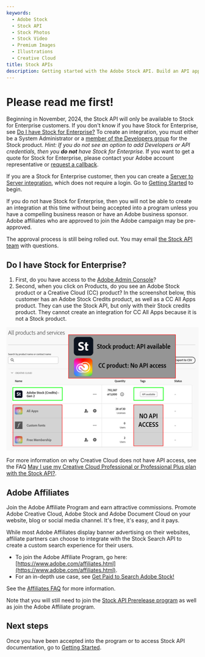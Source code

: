 ```yaml
---
keywords:
  - Adobe Stock
  - Stock API
  - Stock Photos
  - Stock Video
  - Premium Images
  - Illustrations
  - Creative Cloud
title: Stock APIs
description: Getting started with the Adobe Stock API. Build an API application to access millions of royalty-free stock images, photos, graphics, vectors, video footage, illustrations, templates, 3d assets, editorial assets and high-quality premium content.
---
```


<!-- 
import GettingStarted from './getting-started/index.md'
<GettingStarted />
-->

# Please read me first!

Beginning in November, 2024, the Stock API will only be available to Stock for Enterprise customers. If you don't know if you have Stock for Enterprise, see [Do I have Stock for Enterprise?](#do-i-have-stock-for-enterprise) To create an integration, you must either be a System Administrator or a [member of the Developers group](https://helpx.adobe.com/enterprise/using/manage-developers.html) for the Stock product. *Hint: If you do not see an option to add Developers or API credentials, then you **do not** have Stock for Enterprise.* If you want to get a quote for Stock for Enterprise, please contact your Adobe account representative or [request a callback](https://www.adobe.com/creativecloud/business/enterprise.html#creativecloud-rfi). 

If you are a Stock for Enterprise customer, then you can create a [Server to Server integration](https://developer.adobe.com/developer-console/docs/guides/authentication/ServerToServerAuthentication/), which does not require a login. Go to [Getting Started](./getting-started/index.md) to begin.

If you do not have Stock for Enterprise, then you will not be able to create an integration at this time without being accepted into a program unless you have a compelling business reason or have an Adobe business sponsor. Adobe affiliates who are approved to join the Adobe campaign may be pre-approved.

The approval process is still being rolled out. You may email [the Stock API team](stockapis@adobe.com) with questions.
<!--
To request approval: Go to https://www.adobeprerelease.com and join the "Adobe Stock API" program. As noted, if you have been approved to join the Adobe Affiliate program, then you should be approved to use the Stock API. 
-->

## Do I have Stock for Enterprise?

1. First, do you have access to the [Adobe Admin Console](https://adminconsole.adobe.com/)?
2. Second, when you click on Products, do you see an Adobe Stock product or a Creative Cloud (CC) product? In the screenshot below, this customer has an Adobe Stock Credits product, as well as a CC All Apps product. They can use the Stock API, but only with their Stock credits product. They cannot create an integration for CC All Apps because it is not a Stock product.

![Stock product](./getting-started/stock-api-available.png)

For more information on why Creative Cloud does not have API access, see the FAQ [May I use my Creative Cloud Professional or Professional Plus plan with the Stock API?](https://developer.adobe.com/stock/docs/faq/stock-api-business-faq/#may-i-use-my-creative-cloud-professional-or-professional-plus-plan-with-the-stock-api).

## Adobe Affiliates

Join the Adobe Affiliate Program and earn attractive commissions. Promote Adobe Creative Cloud, Adobe Stock and Adobe Document Cloud on your website, blog or social media channel. It's free, it's easy, and it pays.

While most Adobe Affiliates display banner advertising on their websites, affiliate partners can choose to integrate with the Stock Search API to create a custom search experience for their users. 

  *  To join the Adobe Affiliate Program, go here: [https://www.adobe.com/affiliates.html](https://www.adobe.com/affiliates.html).
  *  For an in-depth use case, see [Get Paid to Search Adobe Stock!](https://medium.com/adobetech/get-paid-to-search-adobe-stock-e2ba9a7c0312)

See the [Affiliates FAQ](faq/stock-api-business-faq.md#affiliates-faq) for more information.

Note that you will still need to join the [Stock API Prerelease program](https://www.adobeprerelease.com) as well as join the Adobe Affiliate program.

## Next steps

Once you have been accepted into the program or to access Stock API documentation, go to [Getting Started](./getting-started/01-getting-started.md).
